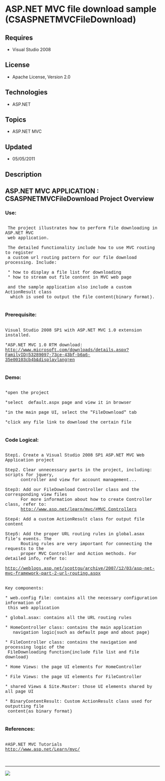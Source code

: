 # ASP.NET MVC file download sample (CSASPNETMVCFileDownload)
## Requires
- Visual Studio 2008
## License
- Apache License, Version 2.0
## Technologies
- ASP.NET
## Topics
- ASP.NET MVC
## Updated
- 05/05/2011
## Description

<p style="font-family:Courier New"></p>
<h2>ASP.NET MVC APPLICATION : CSASPNETMVCFileDownload Project Overview</h2>
<p style="font-family:Courier New"></p>
<h3>Use:</h3>
<p style="font-family:Courier New"><br>
&nbsp;The project illustrates how to perform file downloading in ASP.NET MVC<br>
&nbsp;web application. <br>
&nbsp;<br>
&nbsp;The detailed functionality include how to use MVC routing to register <br>
&nbsp;a custom url routing pattern for our file download processing. Include:<br>
&nbsp;<br>
&nbsp;* how to display a file list for downloading<br>
&nbsp;* how to stream out file content in MVC web page<br>
&nbsp;<br>
&nbsp;and the sample application also include a custom ActionResult class<br>
&nbsp; which is used to output the file content(binary format).<br>
<br>
</p>
<h3>Prerequisite:</h3>
<p style="font-family:Courier New"><br>
Visual Studio 2008 SP1 with ASP.NET MVC 1.0 extension installed. <br>
<br>
*ASP.NET MVC 1.0 RTM download:<br>
<a target="_blank" href="http://www.microsoft.com/downloads/details.aspx?FamilyID=53289097-73ce-43bf-b6a6-35e00103cb4b&displaylang=en">http://www.microsoft.com/downloads/details.aspx?FamilyID=53289097-73ce-43bf-b6a6-35e00103cb4b&displaylang=en</a><br>
<br>
</p>
<h3>Demo:</h3>
<p style="font-family:Courier New">&nbsp;<br>
*open the project<br>
<br>
*select &nbsp;default.aspx page and view it in browser<br>
<br>
*in the main page UI, select the &quot;FileDownload&quot; tab<br>
<br>
*click any file link to download the certain file<br>
<br>
</p>
<h3>Code Logical:</h3>
<p style="font-family:Courier New"><br>
Step1. Create a Visual Studio 2008 SP1 ASP.NET MVC Web Application project<br>
<br>
Step2. Clear unnecessary parts in the project, including: scripts for jquery, <br>
&nbsp; &nbsp; &nbsp; controller and view for account management...<br>
<br>
Step3: Add our FileDownload Controller class and the corresponding view files<br>
&nbsp; &nbsp; &nbsp; For more information about how to create Controller class, refer to:<br>
&nbsp; &nbsp; &nbsp; <a target="_blank" href="http://www.asp.net/learn/mvc/#MVC_Controllers">
http://www.asp.net/learn/mvc/#MVC_Controllers</a><br>
&nbsp; &nbsp; &nbsp; &nbsp;<br>
Step4: Add a custom ActionResult class for output file content<br>
<br>
Step5: Add the proper URL routing rules in global.asax file's events. The<br>
&nbsp; &nbsp; &nbsp; Routing rules are very important for connecting the requests to the
<br>
&nbsp; &nbsp; &nbsp; proper MVC Controller and Action methods. For detailed info, refer to:<br>
&nbsp; &nbsp; &nbsp; <a target="_blank" href="http://weblogs.asp.net/scottgu/archive/2007/12/03/asp-net-mvc-framework-part-2-url-routing.aspx">
http://weblogs.asp.net/scottgu/archive/2007/12/03/asp-net-mvc-framework-part-2-url-routing.aspx</a><br>
<br>
<br>
Key components:<br>
<br>
* web.config file: contains all the necessary configuration information of <br>
&nbsp;this web application<br>
<br>
* global.asax: contains all the URL routing rules<br>
<br>
* HomeController class: contains the main application <br>
&nbsp; &nbsp;navigation logic(such as default page and about page)<br>
<br>
* FileController class: contains the navigation and processing logic of the <br>
&nbsp;FileDownloading function(include file list and file download)<br>
<br>
* Home Views: the page UI elements for HomeController<br>
<br>
* File Views: the page UI elements for FileController<br>
<br>
* shared Views & Site.Master: those UI elements shared by all page UI<br>
<br>
* BinaryContentResult: Custom ActionResult class used for outputting file <br>
&nbsp;content(as binary format)<br>
<br>
</p>
<h3>References:</h3>
<p style="font-family:Courier New"><br>
#ASP.NET MVC Tutorials<br>
<a target="_blank" href="http://www.asp.net/Learn/mvc/">http://www.asp.net/Learn/mvc/</a><br>
<br>
<br>
</p>
<hr>
<div><a href="http://go.microsoft.com/?linkid=9759640" style="margin-top:3px"><img src="http://bit.ly/onecodelogo">
</a></div>
